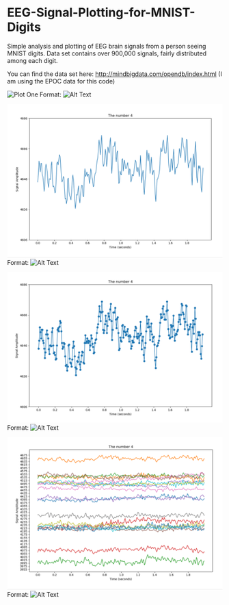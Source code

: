 # EEG-Signal-Plotting-for-MNIST-Digits
Simple analysis and plotting of EEG brain signals from a person seeing MNIST digits.  Data set contains over 900,000 signals, fairly distributed among each digit.

You can find the data set here: http://mindbigdata.com/opendb/index.html (I am using the EPOC data for this code)


![Plot One](https://github.com/Gabriel0110/EEG-Signal-Plotting-for-MNIST-Digits/blob/master/signal_plot_01.PNG/signal_plot_01.png)
Format: ![Alt Text](url)


![Plot Two](/signal_plot_02.png)
Format: ![Alt Text](url)


![Plot Three](/signal_plot_03.png)
Format: ![Alt Text](url)


![Plot Four](/signal_plot_04.png)
Format: ![Alt Text](url)

